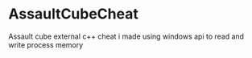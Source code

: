 # AssaultCubeCheat
Assault cube external c++ cheat i made using windows api to read and write process memory
